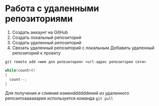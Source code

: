 # **Работа с удаленными репозиториями**
1. Создать аккаунт на GitHub
2. Создать локальный репозиторий
3. Создать удаленный репозиторий
4. Связать удаленный репозиторий с локальным
Добавить удаленный репозиторий к проекту
```
git remote add <имя для репозитория> <url-адрес репозитория сети>
```
```C#
while(count>0)
{
  count--;
}
```
Для получения и слияния изменddddddений из удаленного репозитоаааааария используется команда `git pull`